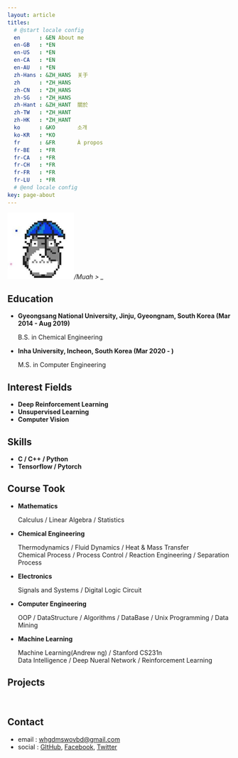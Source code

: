 ```yaml
---
layout: article
titles:
  # @start locale config
  en      : &EN About me
  en-GB   : *EN
  en-US   : *EN
  en-CA   : *EN
  en-AU   : *EN
  zh-Hans : &ZH_HANS  关于
  zh      : *ZH_HANS
  zh-CN   : *ZH_HANS
  zh-SG   : *ZH_HANS
  zh-Hant : &ZH_HANT  關於
  zh-TW   : *ZH_HANT
  zh-HK   : *ZH_HANT
  ko      : &KO       소개
  ko-KR   : *KO
  fr      : &FR       À propos
  fr-BE   : *FR
  fr-CA   : *FR
  fr-CH   : *FR
  fr-FR   : *FR
  fr-LU   : *FR
  # @end locale config
key: page-about
---
```


<!-- # About me -->

<img src="https://raw.githubusercontent.com/LoteeYoon/LoteeYoon.github.io/master/totoro.jpg" alt="Avatar" width="150" height="150">*/Muah > _*

## Education

  - **Gyeongsang National University, Jinju, Gyeongnam, South Korea (Mar 2014 - Aug 2019)**

    B.S. in Chemical Engineering

  - **Inha University, Incheon, South Korea (Mar 2020 - )**

    M.S. in Computer Engineering


## Interest Fields

  - **Deep Reinforcement Learning**
  - **Unsupervised Learning**
  - **Computer Vision**


## Skills  

  - **C / C++ / Python**
  - **Tensorflow / Pytorch**

## Course Took  

  - **Mathematics**

    Calculus / Linear Algebra / Statistics    

  - **Chemical Engineering**

    Thermodynamics / Fluid Dynamics / Heat & Mass Transfer   
    Chemical Process / Process Control / Reaction Engineering / Separation Process  

  - **Electronics**

    Signals and Systems / Digital Logic Circuit   


  - **Computer Engineering**

    OOP / DataStructure / Algorithms / DataBase / Unix Programming / Data Mining  


  - **Machine Learning**

    Machine Learning(Andrew ng) / Stanford CS231n  
    Data Intelligence / Deep Nueral Network / Reinforcement Learning  

## Projects
<br/>

## Contact  

- email : whgdmswovbd@gmail.com
- social : [GItHub](https://github.com/LoteeYoon), [Facebook](https://www.facebook.com/whgdmswodnd), [Twitter](https://www.twitter.com/LoteeYoon)
